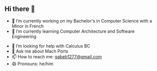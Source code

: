 ## Hi there 👋

- 🔭 I’m currently working on my Bachelor's in Computer Science with a Minor in French
- 🌱 I’m currently learning Computer Architecture and Software Engineering
<!-- 👯 I’m looking to collaborate on ...-->
- 🤔 I’m looking for help with Calculus BC
- 💬 Ask me about Mach Ports
- 📫 How to reach me: gabeb1277@gmail.com
- 😄 Pronouns: he/him
<!-- ⚡ Fun fact: ...-->

